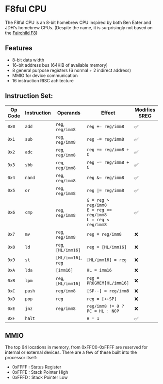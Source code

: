 # F8ful CPU

The F8ful CPU is an 8-bit homebrew CPU inspired by both Ben Eater and JDH's homebrew CPUs.
(Despite the name, it is surprisingly not based on the [Fairchild F8](https://en.wikipedia.org/wiki/Fairchild_F8))

## Features
* 8-bit data width
* 16-bit address bus (64KiB of available memory)
* 8 general purpose registers (6 normal + 2 indirect address)
* MMIO for device communication
* 16 instruction RISC achitecture

## Instruction Set:
| Op Code | Instruction |          Operands          |                               Effect                                  | Modifies SREG |
|---------|-------------|----------------------------|-----------------------------------------------------------------------|---------------|
|  `0x0`  |    `add`    |     `reg`, `reg/imm8`      |                          `reg += reg/imm8`                            |      ✅       |
|  `0x1`  |    `sub`    |     `reg`, `reg/imm8`      |                          `reg -= reg/imm8`                            |      ✅       |
|  `0x2`  |    `adc`    |     `reg`, `reg/imm8`      |                        `reg += reg/imm8 + C`                          |      ✅       |
|  `0x3`  |    `sbb`    |     `reg`, `reg/imm8`      |                        `reg -= reg/imm8 + C`                          |      ✅       |
|  `0x4`  |    `nand`   |     `reg`, `reg/imm8`      |                         `reg &= reg/imm8`                             |      ✅       |
|  `0x5`  |    `or`     |     `reg`, `reg/imm8`      |                         `reg \|= reg/imm8`                            |      ✅       |
|  `0x6`  |    `cmp`    |     `reg`, `reg/imm8`      | `G = reg > reg/imm8`<br>`E = reg == reg/imm8`<br>`L = reg < reg/imm8` |      ✅       |
|  `0x7`  |    `mv`     |     `reg`, `reg/imm8`      |                          `reg = reg/imm8`                             |      ❌       |
|  `0x8`  |    `ld`     |    `reg`, `[HL/imm16]`     |                         `reg = [HL/imm16]`                            |      ❌       |
|  `0x9`  |    `st`     |    `[HL/imm16]`, `reg`     |                         `[HL/imm16] = reg`                            |      ❌       |
|  `0xA`  |    `lda`    |         `[imm16]`          |                            `HL = imm16`                               |      ❌       |
|  `0xB`  |    `lpm`    |    `reg`, `[HL/imm16]`     |                      `reg = PROGMEM[HL/imm16]`                        |      ❌       |
|  `0xC`  |    `push`   |         `reg/imm8`         |                         `[SP--] = reg/imm8`                           |      ❌       |
|  `0xD`  |    `pop`    |            `reg`           |                           `reg = [++SP]`                              |      ❌       |
|  `0xE`  |    `jnz`    |         `reg/imm8`         |                    `reg/imm8 != 0 ? PC = HL : NOP`                    |      ❌       |
|  `0xF`  |    `halt`   |                            |                               `H = 1`                                 |      ✅       |

## MMIO
The top 64 locations in memory, from 0xFFC0-0xFFFF are reserved for internal or external devices.
There are a few of these built into the processor itself:

* 0xFFFF : Status Register
* 0xFFFE : Stack Pointer High
* 0xFFFD : Stack Pointer Low
